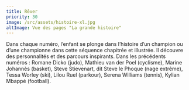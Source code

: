 ```yaml
---
title: Rêver
priority: 30
image: /src/assets/histoire-xl.jpg
altImage: Vue des pages "La grande histoire"
---
```


Dans chaque numéro, l’enfant se plonge dans l’histoire d’un champion ou d’une championne dans cette séquence chapitrée et illustrée. Il découvre des personnalités et des parcours inspirants. Dans les précédents numéros : Romane Dicko (judo), Mathieu van der Poel (cyclisme), Marine Johannès (basket), Steve Stievenart, dit Steve le Phoque (nage extrême), Tessa Worley (ski), Lilou Ruel (parkour), Serena Williams (tennis), Kylian Mbappé (football).
